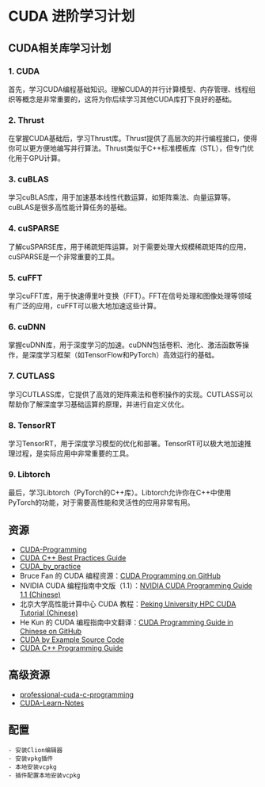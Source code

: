 # CUDA 进阶学习计划

## CUDA相关库学习计划

### 1. CUDA
首先，学习CUDA编程基础知识。理解CUDA的并行计算模型、内存管理、线程组织等概念是非常重要的，这将为你后续学习其他CUDA库打下良好的基础。

### 2. Thrust
在掌握CUDA基础后，学习Thrust库。Thrust提供了高层次的并行编程接口，使得你可以更方便地编写并行算法。Thrust类似于C++标准模板库（STL），但专门优化用于GPU计算。

### 3. cuBLAS
学习cuBLAS库，用于加速基本线性代数运算，如矩阵乘法、向量运算等。cuBLAS是很多高性能计算任务的基础。

### 4. cuSPARSE
了解cuSPARSE库，用于稀疏矩阵运算。对于需要处理大规模稀疏矩阵的应用，cuSPARSE是一个非常重要的工具。

### 5. cuFFT
学习cuFFT库，用于快速傅里叶变换（FFT）。FFT在信号处理和图像处理等领域有广泛的应用，cuFFT可以极大地加速这些计算。

### 6. cuDNN
掌握cuDNN库，用于深度学习的加速。cuDNN包括卷积、池化、激活函数等操作，是深度学习框架（如TensorFlow和PyTorch）高效运行的基础。

### 7. CUTLASS
学习CUTLASS库，它提供了高效的矩阵乘法和卷积操作的实现。CUTLASS可以帮助你了解深度学习基础运算的原理，并进行自定义优化。

### 8. TensorRT
学习TensorRT，用于深度学习模型的优化和部署。TensorRT可以极大地加速推理过程，是实际应用中非常重要的工具。

### 9. Libtorch
最后，学习Libtorch（PyTorch的C++库）。Libtorch允许你在C++中使用PyTorch的功能，对于需要高性能和灵活性的应用非常有用。


## 资源

- [CUDA-Programming](https://github.com/brucefan1983/CUDA-Programming/tree/master)
- [CUDA C++ Best Practices Guide](https://docs.nvidia.com/cuda/cuda-c-best-practices-guide/index.html)
- [CUDA_by_practice](https://github.com/eegkno/CUDA_by_practice)
- Bruce Fan 的 CUDA 编程资源：[CUDA Programming on GitHub](https://github.com/brucefan1983/CUDA-Programming)
- NVIDIA CUDA
  编程指南中文版（1.1）：[NVIDIA CUDA Programming Guide 1.1 (Chinese)](https://www.nvidia.cn/docs/IO/51635/NVIDIA_CUDA_Programming_Guide_1.1_chs.pdf)
- 北京大学高性能计算中心 CUDA
  教程：[Peking University HPC CUDA Tutorial (Chinese)](https://hpc.pku.edu.cn/docs/20170829223652566150.pdf)
- He Kun 的 CUDA
  编程指南中文翻译：[CUDA Programming Guide in Chinese on GitHub](https://github.com/HeKun-NVIDIA/CUDA-Programming-Guide-in-Chinese)
- [CUDA by Example Source Code](https://github.com/CodedK/CUDA-by-Example-source-code-for-the-book-s-examples-)
- [CUDA C++ Programming Guide](https://docs.nvidia.com/cuda/cuda-c-programming-guide/contents.html)

## 高级资源

- [professional-cuda-c-programming](https://github.com/deeperlearning/professional-cuda-c-programming/tree/master)
- [CUDA-Learn-Notes](https://github.com/DefTruth/CUDA-Learn-Notes)


## 配置
```angular2html
- 安装Clion编辑器
- 安装vpkg插件
- 本地安装vcpkg
- 插件配置本地安装vcpkg
```
